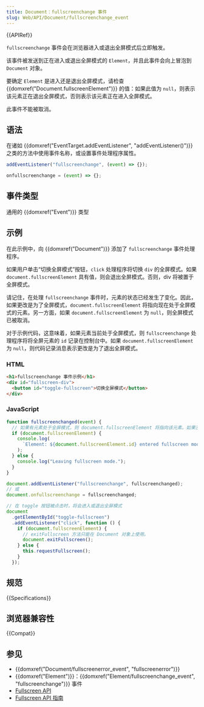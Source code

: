 ```yaml
---
title: Document：fullscreenchange 事件
slug: Web/API/Document/fullscreenchange_event
---
```


{{APIRef}}

`fullscreenchange` 事件会在浏览器进入或退出全屏模式后立即触发。

该事件被发送到正在进入或退出全屏模式的 `Element`，并且此事件会向上冒泡到 `Document` 对象。

要确定 `Element` 是进入还是退出全屏模式，请检查 {{domxref("Document.fullscreenElement")}} 的值：如果此值为 `null`，则表示该元素正在退出全屏模式，否则表示该元素正在进入全屏模式。

此事件不能被取消。

## 语法

在诸如 {{domxref("EventTarget.addEventListener", "addEventListener()")}} 之类的方法中使用事件名称，或设置事件处理程序属性。

```js
addEventListener("fullscreenchange", (event) => {});

onfullscreenchange = (event) => {};
```

## 事件类型

通用的 {{domxref("Event")}} 类型

## 示例

在此示例中，向 {{domxref("Document")}} 添加了 `fullscreenchange` 事件处理程序。

如果用户单击“切换全屏模式”按钮，`click` 处理程序将切换 `div` 的全屏模式。如果 `document.fullscreenElement` 具有值，则会退出全屏模式。否则，div 将被置于全屏模式。

请记住，在处理 `fullscreenchange` 事件时，元素的状态已经发生了变化。因此，如果更改是为了全屏模式，`document.fullscreenElement` 将指向现在处于全屏模式的元素。另一方面，如果 `document.fullscreenElement` 为 `null`，则全屏模式已被取消。

对于示例代码，这意味着，如果元素当前处于全屏模式，则 `fullscreenchange` 处理程序将将全屏元素的 `id` 记录在控制台中。如果 `document.fullscreenElement` 为 `null`，则代码记录消息表示更改是为了退出全屏模式。

### HTML

```html
<h1>fullscreenchange 事件示例</h1>
<div id="fullscreen-div">
  <button id="toggle-fullscreen">切换全屏模式</button>
</div>
```

### JavaScript

```js
function fullscreenchanged(event) {
  // 如果有元素处于全屏模式，则 document.fullscreenElement 将指向该元素。如果没有元素处于全屏模式，则该属性的值为 null。
  if (document.fullscreenElement) {
    console.log(
      `Element: ${document.fullscreenElement.id} entered fullscreen mode.`
    );
  } else {
    console.log("Leaving fullscreen mode.");
  }
}

document.addEventListener("fullscreenchange", fullscreenchanged);
// 或
document.onfullscreenchange = fullscreenchanged;

// 在 toggle 按钮被点击时，将会进入或退出全屏模式
document
  .getElementById("toggle-fullscreen")
  .addEventListener("click", function () {
    if (document.fullscreenElement) {
      // exitFullscreen 方法只能在 Document 对象上使用。
      document.exitFullscreen();
    } else {
      this.requestFullscreen();
    }
  });
```

## 规范

{{Specifications}}

## 浏览器兼容性

{{Compat}}

## 参见

- {{domxref("Document/fullscreenerror_event", "fullscreenerror")}}
- {{domxref("Element")}}：{{domxref("Element/fullscreenchange_event", "fullscreenchange")}} 事件
- [Fullscreen API](/ja/docs/Web/API/Fullscreen_API)
- [Fullscreen API 指南](/ja/docs/Web/API/Fullscreen_API/Guide)
